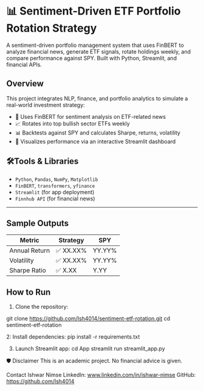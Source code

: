 # 📊 Sentiment-Driven ETF Portfolio Rotation Strategy

A sentiment-driven portfolio management system that uses FinBERT to analyze financial news, generate ETF signals, rotate holdings weekly, and compare performance against SPY. Built with Python, Streamlit, and financial APIs.


##  Overview

This project integrates NLP, finance, and portfolio analytics to simulate a real-world investment strategy:

- 🧠 Uses FinBERT for sentiment analysis on ETF-related news
- 📈 Rotates into top bullish sector ETFs weekly
- 📊 Backtests against SPY and calculates Sharpe, returns, volatility
- 🧪 Visualizes performance via an interactive Streamlit dashboard


## 🛠Tools & Libraries

- `Python`, `Pandas`, `NumPy`, `Matplotlib`
- `FinBERT`, `transformers`, `yfinance`
- `Streamlit` (for app deployment)
- `Finnhub API` (for financial news)

  
---

##  Sample Outputs

| Metric             | Strategy   | SPY        |
|--------------------|------------|------------|
| Annual Return      | ✅ XX.XX%  | YY.YY%     |
| Volatility         | ✅ XX.XX%  | YY.YY%     |
| Sharpe Ratio       | ✅ X.XX     | Y.YY       |



##  How to Run

1. Clone the repository:

git clone https://github.com/Ish4014/sentiment-etf-rotation.git
cd sentiment-etf-rotation

2: Install dependencies:
pip install -r requirements.txt

3. Launch Streamlit app:
   cd App
streamlit run streamlit_app.py

🛡 Disclaimer
This is an academic project. No financial advice is given.


Contact
Ishwar Nimse
LinkedIn: www.linkedin.com/in/ishwar-nimse
GitHub: https://github.com/Ish4014







